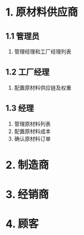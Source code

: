 # 1.  原材料供应商

## 1.1  管理员

1. 管理经理和工厂经理列表

## 1.2  工厂经理

1. 配置原材料供应链及权重

## 1.3  经理

1. 管理原材料列表
2. 配置原材料成本
3. 确认原材料订单

# 2.  制造商



# 3.  经销商

# 4.  顾客